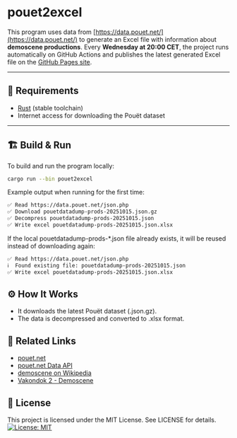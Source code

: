 # pouet2excel

This program uses data from [https://data.pouet.net/](https://data.pouet.net/) to generate an Excel file with information about **demoscene productions**. Every **Wednesday at 20:00 CET**, the project runs automatically on GitHub Actions and publishes the latest generated Excel file on the [GitHub Pages site](https://nagyattis81.github.io/pouet2excel/).

---

## 🦀 Requirements

- [Rust](https://www.rust-lang.org/) (stable toolchain)
- Internet access for downloading the Pouët dataset

---

## 🏗️ Build & Run

To build and run the program locally:

```bash
cargo run --bin pouet2excel
```

Example output when running for the first time:

```bash
✅ Read https://data.pouet.net/json.php
✅ Download pouetdatadump-prods-20251015.json.gz
✅ Decompress pouetdatadump-prods-20251015.json
✅ Write excel pouetdatadump-prods-20251015.json.xlsx
```

If the local pouetdatadump-prods-\*.json file already exists,
it will be reused instead of downloading again:

```bash
✅ Read https://data.pouet.net/json.php
ℹ️  Found existing file: pouetdatadump-prods-20251015.json
✅ Write excel pouetdatadump-prods-20251015.json.xlsx
```

## ⚙️ How It Works

- It downloads the latest Pouët dataset (.json.gz).
- The data is decompressed and converted to .xlsx format.

## 🔗 Related Links

- [pouet.net](https://www.pouet.net/)
- [pouet.net Data API](https://data.pouet.net/)
- [demoscene on Wikipedia](https://hu.wikipedia.org/wiki/Demoscene)
- [Vakondok 2 - Demoscene](https://www.youtube.com/watch?v=Z-keHkcTZD4)

## 🧾 License

This project is licensed under the MIT License.
See LICENSE for details.
[![License: MIT](https://img.shields.io/badge/License-MIT-yellow.svg)](LICENSE)

